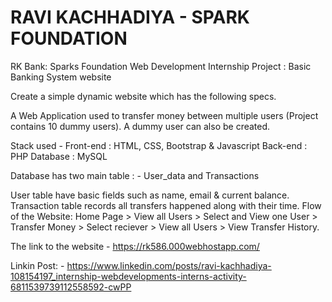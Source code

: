 # RAVI KACHHADIYA - SPARK FOUNDATION

RK Bank: Sparks Foundation Web Development Internship Project : Basic Banking System website

Create a simple dynamic website which has the following specs.


A Web Application used to transfer money between multiple users (Project contains 10 dummy users). A dummy user can also be created.

Stack used - Front-end : HTML, CSS, Bootstrap & Javascript 
Back-end : PHP 
Database : MySQL

Database has two main table : - User_data and Transactions

User table have basic fields such as name, email & current balance. Transaction table records all transfers happened along with their time. Flow of the Website: Home Page > View all Users > Select and View one User > Transfer Money > Select reciever > View all Users > View Transfer History.

The link to the website - https://rk586.000webhostapp.com/

Linkin Post: - https://www.linkedin.com/posts/ravi-kachhadiya-108154197_internship-webdevelopments-interns-activity-6811539739112558592-cwPP

